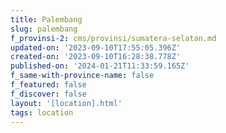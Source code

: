 ```yaml
---
title: Palembang
slug: palembang
f_provinsi-2: cms/provinsi/sumatera-selatan.md
updated-on: '2023-09-10T17:55:05.396Z'
created-on: '2023-09-10T16:28:38.778Z'
published-on: '2024-01-21T11:33:59.165Z'
f_same-with-province-name: false
f_featured: false
f_discover: false
layout: '[location].html'
tags: location
---
```



